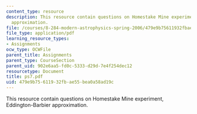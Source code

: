 ```yaml
---
content_type: resource
description: This resource contain questions on Homestake Mine experiment, Eddington-Barbier
  approximation.
file: /courses/8-284-modern-astrophysics-spring-2006/479e9b75611932fbae55bea0a58ad19c_ps7.pdf
file_type: application/pdf
learning_resource_types:
- Assignments
ocw_type: OCWFile
parent_title: Assignments
parent_type: CourseSection
parent_uid: 902e6aa5-fd0c-5333-d29d-7e4f254dec12
resourcetype: Document
title: ps7.pdf
uid: 479e9b75-6119-32fb-ae55-bea0a58ad19c
---
```

This resource contain questions on Homestake Mine experiment, Eddington-Barbier approximation.

